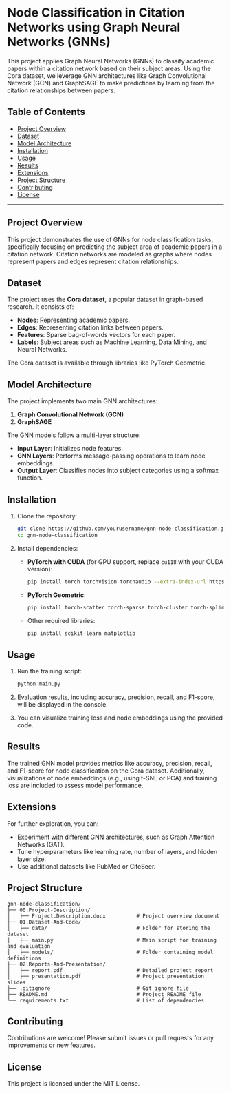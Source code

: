 # Node Classification in Citation Networks using Graph Neural Networks (GNNs)

This project applies Graph Neural Networks (GNNs) to classify academic papers within a citation network based on their subject areas. Using the Cora dataset, we leverage GNN architectures like Graph Convolutional Network (GCN) and GraphSAGE to make predictions by learning from the citation relationships between papers.

## Table of Contents

- [Project Overview](#project-overview)
- [Dataset](#dataset)
- [Model Architecture](#model-architecture)
- [Installation](#installation)
- [Usage](#usage)
- [Results](#results)
- [Extensions](#extensions)
- [Project Structure](#project-structure)
- [Contributing](#contributing)
- [License](#license)

---

## Project Overview

This project demonstrates the use of GNNs for node classification tasks, specifically focusing on predicting the subject area of academic papers in a citation network. Citation networks are modeled as graphs where nodes represent papers and edges represent citation relationships.

## Dataset

The project uses the **Cora dataset**, a popular dataset in graph-based research. It consists of:

- **Nodes**: Representing academic papers.
- **Edges**: Representing citation links between papers.
- **Features**: Sparse bag-of-words vectors for each paper.
- **Labels**: Subject areas such as Machine Learning, Data Mining, and Neural Networks.

The Cora dataset is available through libraries like PyTorch Geometric.

## Model Architecture

The project implements two main GNN architectures:

1. **Graph Convolutional Network (GCN)**
2. **GraphSAGE**

The GNN models follow a multi-layer structure:

- **Input Layer**: Initializes node features.
- **GNN Layers**: Performs message-passing operations to learn node embeddings.
- **Output Layer**: Classifies nodes into subject categories using a softmax function.

## Installation

1. Clone the repository:

   ```bash
   git clone https://github.com/yourusername/gnn-node-classification.git
   cd gnn-node-classification
   ```

2. Install dependencies:
   - **PyTorch with CUDA** (for GPU support, replace `cu118` with your CUDA version):
     ```bash
     pip install torch torchvision torchaudio --extra-index-url https://download.pytorch.org/whl/cu118
     ```
   - **PyTorch Geometric**:
     ```bash
     pip install torch-scatter torch-sparse torch-cluster torch-spline-conv torch-geometric
     ```
   - Other required libraries:
     ```bash
     pip install scikit-learn matplotlib
     ```

## Usage

1. Run the training script:

   ```bash
   python main.py
   ```

2. Evaluation results, including accuracy, precision, recall, and F1-score, will be displayed in the console.

3. You can visualize training loss and node embeddings using the provided code.

## Results

The trained GNN model provides metrics like accuracy, precision, recall, and F1-score for node classification on the Cora dataset. Additionally, visualizations of node embeddings (e.g., using t-SNE or PCA) and training loss are included to assess model performance.

## Extensions

For further exploration, you can:

- Experiment with different GNN architectures, such as Graph Attention Networks (GAT).
- Tune hyperparameters like learning rate, number of layers, and hidden layer size.
- Use additional datasets like PubMed or CiteSeer.

## Project Structure

```
gnn-node-classification/
├── 00.Project-Description/
│   ├── Project.Description.docx          # Project overview document
├── 01.Dataset-And-Code/
│   ├── data/                             # Folder for storing the dataset
│   ├── main.py                           # Main script for training and evaluation
│   ├── models/                           # Folder containing model definitions
├── 02.Reports-And-Presentation/
│   ├── report.pdf                        # Detailed project report
│   ├── presentation.pdf                  # Project presentation slides
├── .gitignore                            # Git ignore file
├── README.md                             # Project README file
└── requirements.txt                      # List of dependencies
```

## Contributing

Contributions are welcome! Please submit issues or pull requests for any improvements or new features.

## License

This project is licensed under the MIT License.
